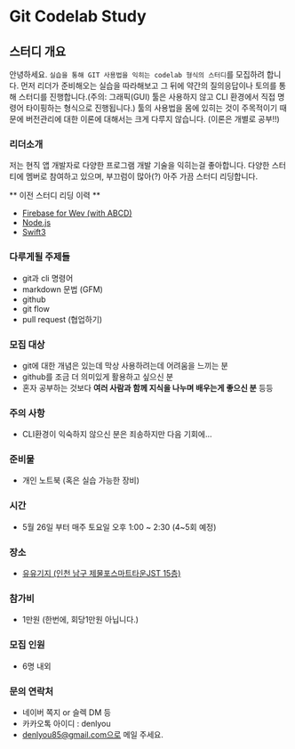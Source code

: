 # Git Codelab Study

## 스터디 개요

안녕하세요. `실습을 통해 GIT 사용법을 익히는 codelab 형식의 스터디`를 모집하려 합니다.
먼저 리더가 준비해오는 실습을 따라해보고 그 뒤에 약간의 질의응답이나 토의를 통해 스터디를 진행합니다.(주의: 그래픽(GUI) 툴은 사용하지 않고 CLI 환경에서 직접 명령어 타이핑하는 형식으로 진행됩니다.)
툴의 사용법을 몸에 있히는 것이 주목적이기 때문에 버전관리에 대한 이론에 대해서는 크게 다루지 않습니다. (이론은 개별로 공부!!)

### 리더소개
저는 현직 앱 개발자로 다양한 프로그램 개발 기술을 익히는걸 좋아합니다.
다양한 스터티에 멤버로 참여하고 있으며, 부끄럼이 많아(?) 아주 가끔 스터디 리딩합니다.

** 이전 스터디 리딩 이력 **
- [Firebase for Wev (with ABCD)](https://www.slideshare.net/sungbeenjang/firebase-for-web-1-hosting)
- [Node.js](https://github.com/owo-study/nodejs2016)
- [Swift3](https://github.com/owo-study/swift2017)

### 다루게될 주제들
- git과 cli 명령어
- markdown 문법 (GFM)
- github
- git flow
- pull request (협업하기)

### 모집 대상
- git에 대한 개념은 있는데 막상 사용하려는데 어려움을 느끼는 분
- github를 조금 더 의미있게 활용하고 싶으신 분
- 혼자 공부하는 것보다 **여러 사람과 함께 지식을 나누며 배우는게 좋으신 분** 등등

### 주의 사항
- CLI환경이 익숙하지 않으신 분은 죄송하지만 다음 기회에...

### 준비물
- 개인 노트북 (혹은 실습 가능한 장비)

### 시간
- 5월 26일 부터 매주 토요일 오후 1:00 ~ 2:30 (4~5회 예정)

### 장소
- [유유기지 (인천 남구 제물포스마트타운JST 15층)](http://www.inuu.kr/bbs/board.php?bo_table=about_inuu04&me_code=1040)

### 참가비
- 1만원 (한번에, 회당1만원 아닙니다.)

### 모집 인원
- 6명 내외

### 문의 연락처
- 네이버 쪽지 or 슬렉 DM 등
- 카카오톡 아이디 : denlyou
- denlyou85@gmail.com으로 메일 주세요.
